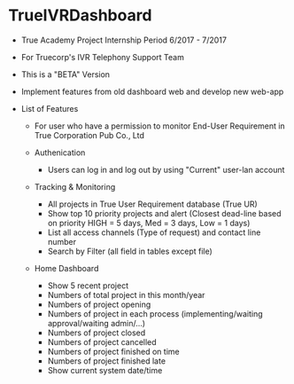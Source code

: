 # TrueIVRDashboard
  - True Academy Project Internship Period 6/2017 - 7/2017
  - For Truecorp's IVR Telephony Support Team
  - This is a "BETA" Version
  - Implement features from old dashboard web and develop new web-app
  
  - List of Features
    - For user who have a permission to monitor End-User Requirement in True Corporation Pub Co., Ltd
    
    - Authenication
      - Users can log in and log out by using "Current" user-lan account

    - Tracking & Monitoring
      - All projects in True User Requirement database (True UR)
      - Show top 10 priority projects and alert (Closest dead-line based on priority HIGH = 5 days, Med = 3 days, Low = 1 days)
      - List all access channels (Type of request) and contact line number
      - Search by Filter (all field in tables except file)

    - Home Dashboard
      - Show 5 recent project
      - Numbers of total project in this month/year 
      - Numbers of project opening
      - Numbers of project in each process (implementing/waiting approval/waiting admin/...)
      - Numbers of project closed
      - Numbers of project cancelled
      - Numbers of project finished on time
      - Numbers of project finished late
      - Show current system date/time
